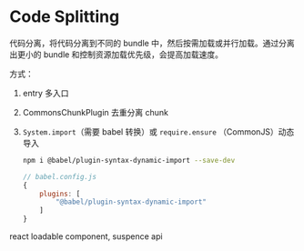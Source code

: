 # Code Splitting

代码分离，将代码分离到不同的 bundle 中，然后按需加载或并行加载。通过分离出更小的 bundle 和控制资源加载优先级，会提高加载速度。

方式：
1. entry 多入口
2. CommonsChunkPlugin 去重分离 chunk
3. `System.import`（需要 babel 转换）或 `require.ensure` （CommonJS）动态导入
    ```bash
    npm i @babel/plugin-syntax-dynamic-import --save-dev
    ```

    ```javascript
    // babel.config.js
    {
        plugins: [
            "@babel/plugin-syntax-dynamic-import"
        ]
    }
    ```


react loadable component, suspence api
